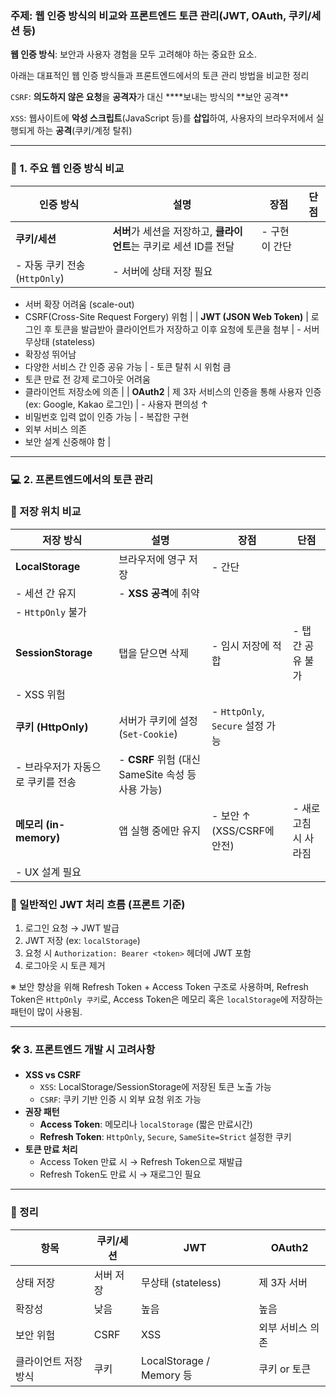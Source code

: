 ### 주제: 웹 인증 방식의 비교와 프론트엔드 토큰 관리(JWT, OAuth, 쿠키/세션 등)

**웹 인증 방식**: 보안과 사용자 경험을 모두 고려해야 하는 중요한 요소.

아래는 대표적인 웹 인증 방식들과 프론트엔드에서의 토큰 관리 방법을 비교한 정리

`CSRF`: **의도하지 않은 요청**을 **공격자**가 대신 \***\*보내는 방식의 **보안 공격\*\*

`XSS`: 웹사이트에 **악성 스크립트**(JavaScript 등)를 **삽입**하여, 사용자의 브라우저에서 실행되게 하는 **공격**(쿠키/계정 탈취)

---

### 🔁 1. 주요 웹 인증 방식 비교

| 인증 방식                     | 설명                                                               | 장점          | 단점 |
| ----------------------------- | ------------------------------------------------------------------ | ------------- | ---- |
| **쿠키/세션**                 | **서버**가 세션을 저장하고, **클라이언트**는 쿠키로 세션 ID를 전달 | - 구현이 간단 |
| - 자동 쿠키 전송 (`HttpOnly`) | - 서버에 상태 저장 필요                                            |

- 서버 확장 어려움 (scale-out)
- CSRF(Cross-Site Request Forgery) 위험 |
  | **JWT (JSON Web Token)** | 로그인 후 토큰을 발급받아 클라이언트가 저장하고 이후 요청에 토큰을 첨부 | - 서버 무상태 (stateless)
- 확장성 뛰어남
- 다양한 서비스 간 인증 공유 가능 | - 토큰 탈취 시 위험 큼
- 토큰 만료 전 강제 로그아웃 어려움
- 클라이언트 저장소에 의존 |
  | **OAuth2** | 제 3자 서비스의 인증을 통해 사용자 인증 (ex: Google, Kakao 로그인) | - 사용자 편의성 ↑
- 비밀번호 입력 없이 인증 가능 | - 복잡한 구현
- 외부 서비스 의존
- 보안 설계 신중해야 함 |

---

### 💻 2. 프론트엔드에서의 토큰 관리

### 🔹 저장 위치 비교

| 저장 방식                         | 설명                                              | 장점                             | 단점                 |
| --------------------------------- | ------------------------------------------------- | -------------------------------- | -------------------- |
| **LocalStorage**                  | 브라우저에 영구 저장                              | - 간단                           |
| - 세션 간 유지                    | - **XSS 공격**에 취약                             |
| - `HttpOnly` 불가                 |
| **SessionStorage**                | 탭을 닫으면 삭제                                  | - 임시 저장에 적합               | - 탭 간 공유 불가    |
| - XSS 위험                        |
| **쿠키 (HttpOnly)**               | 서버가 쿠키에 설정 (`Set-Cookie`)                 | - `HttpOnly`, `Secure` 설정 가능 |
| - 브라우저가 자동으로 쿠키를 전송 | - **CSRF** 위험 (대신 SameSite 속성 등 사용 가능) |
| **메모리 (in-memory)**            | 앱 실행 중에만 유지                               | - 보안 ↑ (XSS/CSRF에 안전)       | - 새로고침 시 사라짐 |
| - UX 설계 필요                    |

### 🔹 일반적인 JWT 처리 흐름 (프론트 기준)

1. 로그인 요청 → JWT 발급
2. JWT 저장 (ex: `localStorage`)
3. 요청 시 `Authorization: Bearer <token>` 헤더에 JWT 포함
4. 로그아웃 시 토큰 제거

※ 보안 향상을 위해 Refresh Token + Access Token 구조로 사용하며, Refresh Token은 `HttpOnly 쿠키`로, Access Token은 메모리 혹은 `localStorage`에 저장하는 패턴이 많이 사용됨.

---

### 🛠 3. 프론트엔드 개발 시 고려사항

- **XSS vs CSRF**
  - `XSS`: LocalStorage/SessionStorage에 저장된 토큰 노출 가능
  - `CSRF`: 쿠키 기반 인증 시 외부 요청 위조 가능
- **권장 패턴**
  - **Access Token**: 메모리나 `localStorage` (짧은 만료시간)
  - **Refresh Token**: `HttpOnly`, `Secure`, `SameSite=Strict` 설정한 쿠키
- **토큰 만료 처리**
  - Access Token 만료 시 → Refresh Token으로 재발급
  - Refresh Token도 만료 시 → 재로그인 필요

---

### 📑 정리

| 항목                 | 쿠키/세션 | JWT                      | OAuth2           |
| -------------------- | --------- | ------------------------ | ---------------- |
| 상태 저장            | 서버 저장 | 무상태 (stateless)       | 제 3자 서버      |
| 확장성               | 낮음      | 높음                     | 높음             |
| 보안 위험            | CSRF      | XSS                      | 외부 서비스 의존 |
| 클라이언트 저장 방식 | 쿠키      | LocalStorage / Memory 등 | 쿠키 or 토큰     |
